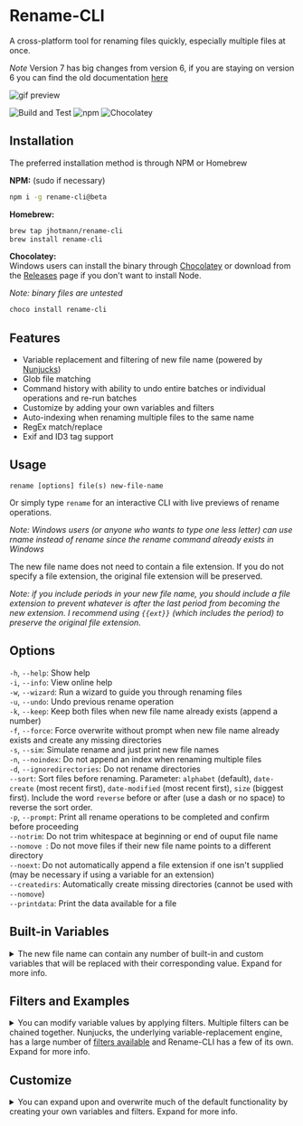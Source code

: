 <!--TODO document this https://apple.stackexchange.com/questions/40734/why-is-my-host-name-wrong-at-the-terminal-prompt-when-connected-to-a-public-wifi-->
# Rename-CLI
A cross-platform tool for renaming files quickly, especially multiple files at once.

*Note* Version 7 has big changes from version 6, if you are staying on version 6 you can find the old documentation [here](docs/README6.md)

![gif preview](images/rename.gif)

![Build and Test](https://github.com/jhotmann/node-rename-cli/workflows/Build%20and%20Test/badge.svg?branch=master) ![npm](https://img.shields.io/npm/dt/rename-cli?color=cb3837&label=npm%20downloads&logo=npm) ![Chocolatey](https://img.shields.io/chocolatey/dt/rename-cli?color=5c9fd8&label=chocolatey%20downloads&logo=chocolatey)

## Installation
The preferred installation method is through NPM or Homebrew

**NPM:** (sudo if necessary)
```sh
npm i -g rename-cli@beta
```

**Homebrew:**
```sh
brew tap jhotmann/rename-cli
brew install rename-cli
```

**Chocolatey:**  
Windows users can install the binary through [Chocolatey](https://chocolatey.org/) or download from the [Releases](https://github.com/jhotmann/node-rename-cli/releases) page if you don't want to install Node.

*Note: binary files are untested*

```sh
choco install rename-cli
```  

## Features
- Variable replacement and filtering of new file name (powered by [Nunjucks](https://mozilla.github.io/nunjucks/templating.html))
- Glob file matching
- Command history with ability to undo entire batches or individual operations and re-run batches
- Customize by adding your own variables and filters
- Auto-indexing when renaming multiple files to the same name
- RegEx match/replace
- Exif and ID3 tag support

## Usage
```rename [options] file(s) new-file-name```

Or simply type `rename` for an interactive CLI with live previews of rename operations.

*Note: Windows users (or anyone who wants to type one less letter) can use rname instead of rename since the rename command already exists in Windows*

The new file name does not need to contain a file extension. If you do not specify a file extension, the original file extension will be preserved.

*Note: if you include periods in your new file name, you should include a file extension to prevent whatever is after the last period from becoming the new extension. I recommend using `{{ext}}` (which includes the period) to preserve the original file extension.*

## Options
 ```-h```, ```--help```: Show help    
 ```-i```, ```--info```: View online help    
 ```-w```, ```--wizard```: Run a wizard to guide you through renaming files    
 ```-u```, ```--undo```: Undo previous rename operation        
 ```-k```, ```--keep```: Keep both files when new file name already exists (append a number)    
 ```-f```, ```--force```: Force overwrite without prompt when new file name already exists and create any missing directories    
 ```-s```, ```--sim```: Simulate rename and just print new file names    
 ```-n```, ```--noindex```: Do not append an index when renaming multiple files    
 ```-d```, ```--ignoredirectories```: Do not rename directories    
 ```--sort```: Sort files before renaming. Parameter: `alphabet` (default), `date-create` (most recent first), `date-modified` (most recent first), `size` (biggest first). Include the word `reverse` before or after (use a dash or no space) to reverse the sort order.  
 ```-p```, ```--prompt```: Print all rename operations to be completed and confirm before proceeding    
 ```--notrim```: Do not trim whitespace at beginning or end of ouput file name    
 ```--nomove ```: Do not move files if their new file name points to a different directory  
 ```--noext```: Do not automatically append a file extension if one isn't supplied (may be necessary if using a variable for an extension)  
 ```--createdirs```: Automatically create missing directories (cannot be used with `--nomove`)    
 ```--printdata```: Print the data available for a file  

## Built-in Variables
<details><summary>The new file name can contain any number of built-in and custom variables that will be replaced with their corresponding value. Expand for more info.</summary>
<p>

 `{{i}}` Index: The index of the file when renaming multiple files to the same name. If you do no include `{{i}}` in your new file name, the index will be appended to the end. Use the `--noindex` option to prevent auto-indexing.

 `{{f}}` File name: The original name of the file.

 `{{p}}` Parent directory: The name of the parent directory.

 `{{isDirectory}}` Is directory: true/false. Useful for conditionally adding a file extension to files and not directories with `{% if isDirectory %}...`

 `{{os.x}}` Operating System: Information about the OS/user. Replace `x` with `homedir`, `hostname`, `platform`, or `user`

 `{{date.x}}` Dates: Insert a date. Replace `x` with `current` (the current date/time), `create` (the file's created date/time), `access` (the file's last accessed date/time) or `modify` (the file's last modified date/time)

 `{{g}}` GUID: A pseudo-random globally unique identifier.

 `{{exif.x}}` EXIF: Photo EXIF Information. Replace `x` with `iso`, `fnum`, `exposure`, `date`, `width`, or `height`

 `{{id3.x}}` ID3: Gets ID3 tags from MP3 files. Replace `x` with `title`, `artist`, `album`, `track`, `totalTracks`, or `year`

You can also add your own variables. See the [Customize](#customize) section for more info.

</p>
</details>

## Filters and Examples
<details><summary>You can modify variable values by applying filters. Multiple filters can be chained together. Nunjucks, the underlying variable-replacement engine, has a large number of <a href="https://mozilla.github.io/nunjucks/templating.html#builtin-filters">filters available</a> and Rename-CLI has a few of its own. Expand for more info.</summary>
<p>

String case manipulation
  - `{{f|lower}}` - `Something Like This.txt → something like this.txt`
  - `{{f|upper}}` - `Something Like This.txt → SOMETHING LIKE THIS.txt`
  - `{{f|camel}}` - `Something Like This.txt → somethingLikeThis.txt`
  - `{{f|pascal}}` - `Something Like This.txt → SomethingLikeThis.txt`

-----

`replace('something', 'replacement')` - replace a character or string with something else.

```sh
rename "bills file.pdf" "{{ f | replace('bill', 'mary') | pascal }}"

bills file.pdf → MarysFile.pdf
```

-----

`date` - format a date to a specific format, the default is `YYYYMMDD` if no parameter is passed. To use your own format, simply pass the format as a string parameter to the date filter. Formatting options can be found [here](https://momentjs.com/docs/#/displaying/format/).

  ```sh
  rename *.txt "{{ date.current | date }}-{{f}}"

  a.txt → 20200502-a.txt
  b.txt → 20200502-b.txt
  c.txt → 20200502-c.txt

  rename *.txt "{{ date.current | date('MM-DD-YYYY') }}-{{f}}"

  a.txt → 05-02-2020-a.txt
  b.txt → 05-02-2020-b.txt
  c.txt → 05-02-2020-c.txt
  ```

  -----

`match(RegExp[, flags, group num/name])` - match substring(s) using a regular expression. The only required parameter is the regular expression (as a string), it also allows for an optional parameter `flags` (a string containing any or all of the flags: g, i, m, s, u, and y, more info [here](https://developer.mozilla.org/en-US/docs/Web/JavaScript/Reference/Global_Objects/RegExp/RegExp#Parameters)), and an optional parameter of the `group` number or name. *Named groups cannot be used with the global flag.*

```sh
rename *ExpenseReport* "archive/{{ f | match('^.+(?=Expense)') }}/ExpenseReport.docx" --createdirs

JanuaryExpenseReport.docx → archive/January/ExpenseReport.docx
MarchExpenseReport.docx → archive/March/ExpenseReport.docx
```

-----

`regexReplace(RegExp[, flags, replacement])` - replace the first regex match with the `replacement` string. To replace all regex matches, pass the `g` flag. `flags` and `replacement` are optional, the default value for replacement is an empty string.

```sh
rename test/* "{{ f | regexReplace('(^|e)e', 'g', 'E') }}"

test/eight.txt → Eight.txt
test/eighteen.txt → EightEn.txt
test/eleven.txt → Eleven.txt
```

-----

`padNumber(length)` - put leading zeroes in front of a number until it is `length` digits long. If `length` is a string it will use the string's length.

```sh
rename Absent\ Sounds/* "{{id3.year}}/{{id3.artist}}/{{id3.album}}/{{ id3.track | padNumber(id3.totalTracks) }} - {{id3.title}}{{ext}}"

Absent Sounds/Am I Alive.mp3 → 2014/From Indian Lakes/Absent Sounds/05 - Am I Alive.mp3
Absent Sounds/Awful Things.mp3 → 2014/From Indian Lakes/Absent Sounds/07 - Awful Things.mp3
Absent Sounds/Breathe, Desperately.mp3 → 2014/From Indian Lakes/Absent Sounds/03 - Breathe, Desperately.mp3
Absent Sounds/Come In This Light.mp3 → 2014/From Indian Lakes/Absent Sounds/01 - Come In This Light.mp3
Absent Sounds/Fog.mp3 → 2014/From Indian Lakes/Absent Sounds/10 - Fog.mp3
Absent Sounds/Ghost.mp3 → 2014/From Indian Lakes/Absent Sounds/06 - Ghost.mp3
Absent Sounds/Label This Love.mp3 → 2014/From Indian Lakes/Absent Sounds/02 - Label This Love.mp3
Absent Sounds/Runner.mp3 → 2014/From Indian Lakes/Absent Sounds/08 - Runner.mp3
Absent Sounds/Search For More.mp3 → 2014/From Indian Lakes/Absent Sounds/09 - Search For More.mp3
Absent Sounds/Sleeping Limbs.mp3 → 2014/From Indian Lakes/Absent Sounds/04 - Sleeping Limbs.mp3
```

</p>
</details>

## Customize
<details><summary>You can expand upon and overwrite much of the default functionality by creating your own variables and filters. Expand for more info.</summary>
<p>

### Variables
The first time you run the rename command a file will be created at `~/.rename/userData.js`, this file can be edited to add new variables that you can access with `{{variableName}}` in your new file name. You can also override the built-in variables by naming your variable the same. The userData.js file contains some examples.

```js
// These are some helpful libraries already included in rename-cli
// All the built-in nodejs libraries are also available
// const exif = require('jpeg-exif'); // https://github.com/zhso/jpeg-exif
// const fs = require('fs-extra'); // https://github.com/jprichardson/node-fs-extra
// const n2f = require('num2fraction'); // https://github.com/yisibl/num2fraction
// const moment = require('moment'); // https://momentjs.com/

module.exports = function(fileObj, descriptions) {
  let returnData = {};
  let returnDescriptions = {};

  // Put your code here to add properties to returnData
  // this data will then be available in your output file name
  // for example: returnData.myName = 'Your Name Here';
  // or: returnData.backupDir = 'D:/backup';

  // Optionally, you can describe a variable and have it show when printing help information
  // add the same path as a variable to the returnDescriptions object with a string description
  // for example: returnDescriptions.myName = 'My full name';
  // or: returnDescriptions.backupDir = 'The path to my backup directory';

  if (!descriptions) return returnData;
  else return returnDescriptions;
};
```

The fileObj that is passed to the function will look something like this:

```
{
  root: '/',
  dir: '/Users/myusername/Projects/node-rename-cli/test',
  base: 'somefile.txt',
  ext: '.txt',
  name: 'somefile',
  isDirectory: false,
  newName: 'the-new-name-of-the-file',
  newNameExt: '.txt',
  options: {
    regex: false,
    keep: false,
    force: false,
    simulate: true,
    prompt: false,
    verbose: false,
    noIndex: false,
    noTrim: false,
    ignoreDirectories: false,
    noMove: false,
    createDirs: false,
    noExt: false,
    noUndo: false,
    sort: false
  },
  size: 21,
  dateCreate: 1588887960364.1008,
  dateModify: 1588887960364.2664
}
```

### Filters
The first time you run the rename command a file will be created at `~/.rename/userFilters.js`, this file can be edited to add new filters that you can access with `{{someVariable | myNewFilter}}` in your new file name.

One place custom filters can be really handy is if you have files that you often receive in some weird format and you then convert them to your own desired format. Instead of writing some long, complex new file name, just write your own filter and make the new file name `{{f|myCustomFilterName}}`. You can harness the power of code to do really complex things without having to write a complex command.

Each filter should accept a parameter that contains the value of the variable passed to the filter (`str` in the example below). You can optionally include more of your own parameters as well. The function should also return a string that will then be inserted into the new file name (or passed to another filter if they are chained). The userFilters.js file contains some examples.

```js
// Uncomment the next line to create an alias for any of the default Nunjucks filters https://mozilla.github.io/nunjucks/templating.html#builtin-filters
// const defaultFilters = require('../nunjucks/src/filters');
// These are some helpful libraries already included in rename-cli
// All the built-in nodejs libraries are also available
// const exif = require('jpeg-exif'); // https://github.com/zhso/jpeg-exif
// const fs = require('fs-extra'); // https://github.com/jprichardson/node-fs-extra
// const n2f = require('num2fraction'); // https://github.com/yisibl/num2fraction
// const moment = require('moment'); // https://momentjs.com/

module.exports = {
  // Create an alias for a built-in filter
  // big: defaultFilters.upper,
  // Create your own filter
  // match: function(str, regexp, flags) {
  //   if (regexp instanceof RegExp === false) {
  //     regexp = new RegExp(regexp, flags);
  //   }
  //   return str.match(regexp);
  // }
};
```

</p>
</details>